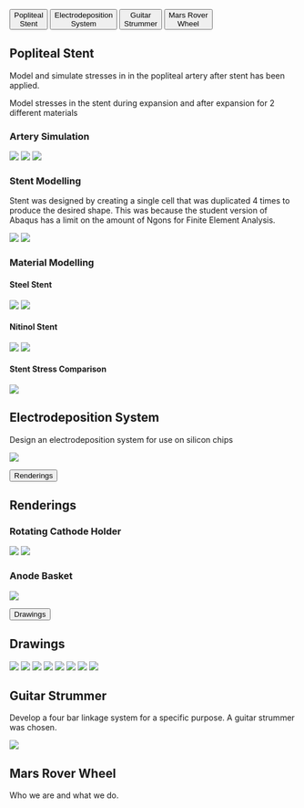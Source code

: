 <html>
<head>
   <link rel="stylesheet" href="tabs.css">

</head>
<script>
function openPage(evt, cityName) {
  // Declare all variables
  var i, tabcontent, tablinks;
  tabcontent = document.getElementsByClassName("tabcontent");
  for (i = 0; i < tabcontent.length; i++) {
    tabcontent[i].style.display = "none";
  }

  tablinks = document.getElementsByClassName("tablinks");
  for (i = 0; i < tablinks.length; i++) {
    tablinks[i].className = tablinks[i].className.replace(" active", "");
  }
  document.getElementById(cityName).style.display = "block";
  evt.currentTarget.className += " active";
} 

var acc = document.getElementsByClassName("accordion");
var i;
for (i = 0; i < acc.length; i++) {
  acc[i].addEventListener("click", function() {
    this.classList.toggle("active");
    var panel = this.nextElementSibling;
    if (panel.style.display === "block") {
      panel.style.display = "none";
    } else {
      panel.style.display = "block";
    }
  });
}
document.getElementsByClassName("tablinks")[1].className = "active";
</script>

<div class="btn-group">
  <button class="tablinks" onclick="openPage(event, '1')" id = "defaultOpen" >Popliteal<br>Stent</button>
  <button class="tablinks" onclick="openPage(event, '2')">Electrodeposition<br>System</button>
  <button class="tablinks" onclick="openPage(event, '3')">Guitar<br>Strummer</button>
  <button class="tablinks" onclick="openPage(event, '4')">Mars Rover<br>Wheel</button>
   
</div>

<div id="1" class="tabcontent">
  <h2>Popliteal Stent</h2>
  <p>Model and simulate stresses in in the popliteal artery after stent has been applied.</p>
  <p>Model stresses in the stent during expansion and after expansion for 2 different materials</p>
  <h3>Artery Simulation</h3>
  <img src="3d Modelling Projects/Popliteal Stent/UnstentedArtery.png"
     style="max-width: 70%;"/> 
  <img src="3d Modelling Projects/Popliteal Stent/StentedArtery.png" 
     style="max-width: 70%;"/> 
  <img src="3d Modelling Projects/Popliteal Stent/ArteryStress.png" 
     style="max-width: 70%;"/> 
 <h3>Stent Modelling</h3>
 <p>Stent was designed by creating a single cell that was duplicated 4 times to produce the desired shape. This was because the student version of Abaqus has a limit on the amount of Ngons for Finite Element Analysis.</p>
  <img src="3d Modelling Projects/Popliteal Stent/UnexpandedStent.png" 
     style="max-width: 70%;"/> 
  <img src="3d Modelling Projects/Popliteal Stent/StentUnitDesign.png" 
     style="max-width: 70%;"/> 
  <h3>Material Modelling</h3>
  <h4>Steel Stent</h4>
  <img src="3d Modelling Projects/Popliteal Stent/ExpansionStentSteel.png" 
     style="max-width: 70%;"/> 
  <img src="3d Modelling Projects/Popliteal Stent/ExpandedStentSteel.png" 
     style="max-width: 70%;"/> 
  <h4>Nitinol Stent</h4>
  <img src="3d Modelling Projects/Popliteal Stent/ExpansionStentNitinol.png" 
     style="max-width: 70%;"/> 
  <img src="3d Modelling Projects/Popliteal Stent/ExpandedStentNitinol.png" 
     style="max-width: 70%;"/> 
  <h4>Stent Stress Comparison</h4>
  <img src="3d Modelling Projects/Popliteal Stent/MatStressCompGraph.png" 
     style="max-width: 70%;"/> 
</div>

<div id="2" class="tabcontent">
  <h2>Electrodeposition System</h2>
  <p>Design an electrodeposition system for use on silicon chips</p>
 <img src="3d Modelling Projects/Electrodeposition System/FullSystem.png" 
     style="max-width: 70%;"/>
 <p></p>
 
 
<button class="accordion" >Renderings</button>
<div class="panel">
  <h2>Renderings</h2>
  <h3>Rotating Cathode Holder</h3>
  <img src="3d Modelling Projects/Electrodeposition System/Cathode render.png"  
     style="max-width: 70%;"/>
  <img src="3d Modelling Projects/Electrodeposition System/Cathode open.png" 
     style="max-width: 70%;"/> 

  <h3>Anode Basket</h3>
  <img src="3d Modelling Projects/Electrodeposition System/Anode Render.png" 
     style="max-width: 70%;"/>
</div>

<button class="accordion" >Drawings</button>
<div class="panel">
      <h2>Drawings</h2>
      <img src="3d Modelling Projects/Electrodeposition System/CathodeAssembly.png" 
     style="max-width: 70%;"/>
     <img src="3d Modelling Projects/Electrodeposition System/TopDraw.png" 
     style="max-width: 70%;"/>
     <img src="3d Modelling Projects/Electrodeposition System/ClaspDraw.png" 
     style="max-width: 70%;"/>
     <img src="3d Modelling Projects/Electrodeposition System/PinDraw.png" 
     style="max-width: 70%;"/>
     <img src="3d Modelling Projects/Electrodeposition System/RingDraw.png" 
     style="max-width: 70%;"/>
     <img src="3d Modelling Projects/Electrodeposition System/FoamDraw.png" 
     style="max-width: 70%;"/>
     <img src="3d Modelling Projects/Electrodeposition System/CaseDraw.png" 
     style="max-width: 70%;"/>
     <img src="3d Modelling Projects/Electrodeposition System/ShaftDraw.png" 
     style="max-width: 70%;"/>
 </div>
</div>
<div id="3" class="tabcontent">
  <h2>Guitar Strummer</h2>
  <p>Develop a four bar linkage system for a specific purpose. A guitar strummer was chosen.</p>
  <img src="3d Modelling Projects/Guitar Strummer/MS.gif" 
     style="max-width: 70%;"/>

</div>

<div id="4" class="tabcontent">
  <h2>Mars Rover Wheel</h2>
  <p>Who we are and what we do.</p>
</div> 

</html>

